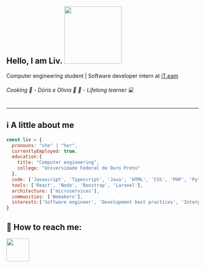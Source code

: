 ## Hello, I am Liv. <img src="https://i.imgur.com/2UVkjhR.gif" width="150">
Computer engineering student | Software developer intern at  <a href="https://www.linkedin.com/company/it-eam" target="_blank">iT.eam</a>
###### Cooking :cake:  - Dóris e Olívia :dog: :feet: - Lifelong learner :computer:
---



## :information_source: A little about me 
```javascript
const liv = {
  pronouns: "she" | "her",
  currentlyEmployed: true,
  education:{
    title: "Computer engineering",
    college: "Universidade Federal de Ouro Preto"
  },
  code: ['Javascript', 'Typescript', 'Java', 'HTML', 'CSS', 'PHP', 'Python', 'C', 'SQL'],
  tools: ['React', 'Node', 'Boostrap', 'Laravel'],
  architecture: ['microservices'],
  communities: ['Womakers'],
  interests:['Software engineer', 'Development best practices', 'Interpersonal growth'],
}
```

<!--## :construction: I’m currently working on ...-->

<!--## :bulb: I’m currently learning ...-->


## :speech_balloon: How to reach me:
 <a href="https://www.linkedin.com/livanynunes" target="_blank"><img src="https://logospng.org/download/linkedin/logo-linkedin-2048.png" width="60"></a>


